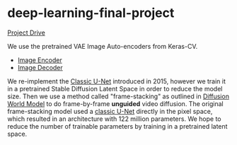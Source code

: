 # deep-learning-final-project

[Project Drive](https://drive.google.com/drive/u/1/folders/10sVDeDwl1yXm8iJd95UBQhUD-DNItSTW)

We use the pretrained VAE Image Auto-encoders from Keras-CV.

- [Image Encoder](https://github.com/keras-team/keras-cv/blob/master/keras_cv/models/stable_diffusion/image_encoder.py#L25)
- [Image Decoder](https://github.com/keras-team/keras-cv/blob/master/keras_cv/models/stable_diffusion/decoder.py)

We re-implement the [Classic U-Net](https://arxiv.org/abs/1505.04597) introduced in 2015, however we train it in a pretrained Stable Diffusion Latent Space in order to reduce the model size. Then we use a method called "frame-stacking" as outlined in [Diffusion World Model](https://openreview.net/pdf?id=bAXmvOLtjA) to do frame-by-frame **unguided** video diffusion. The original frame-stacking model used a [classic U-Net](https://arxiv.org/abs/1505.04597) directly in the pixel space, which resulted in an architecture with 122 million parameters. We hope to reduce the number of trainable parameters by training in a pretrained latent space.
